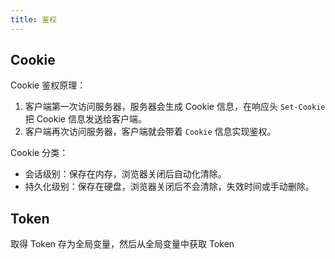 ```yaml
---
title: 鉴权
---
```


## Cookie

Cookie 鉴权原理：
1. 客户端第一次访问服务器，服务器会生成 Cookie 信息，在响应头 `Set-Cookie` 把 Cookie 信息发送给客户端。
2. 客户端再次访问服务器，客户端就会带着 `Cookie` 信息实现鉴权。

Cookie 分类：
- 会话级别：保存在内存，浏览器关闭后自动化清除。
- 持久化级别：保存在硬盘，浏览器关闭后不会清除，失效时间或手动删除。

## Token

取得 Token 存为全局变量，然后从全局变量中获取 Token